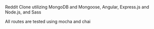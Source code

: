 Reddit Clone utilizing MongoDB and Mongoose, Angular, Express.js and Node.js, and Sass

All routes are tested using mocha and chai
